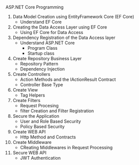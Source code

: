 ﻿ASP.NET Core Programming
1. Data Model Creation using EntityFramework Core (EF Core)
	- Understand EF Core
2. Creating the Data Access Layer using EF Core
	- Using EF Core for Data Access 
3. Dependency Registration of the Data Access layer
	- Understand ASP.NET Core 
		- Program Class
		- Startup class
4. Create Repository Business Layer
	- Repository Pattern
	- Dependency Injection
5. Create Controllers
	- Action Methods and the IActionResult Contract
	- Controller Base Type
6. Create View
	- Tag Helpers
7. Create Filters
	- Request Procesing
	- filter Creation and Filter Registration
8. Secure the Application
	- User and Role Based Security
	- Policy Based Security
9. Create WEB API
	- Http Method and Contracts
10. Create Middleware
	- CReating Middlewares in Request Processing
11. Secure WEB API
	- JWT Authentication